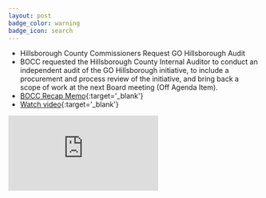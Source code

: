 ```yaml
---
layout: post
badge_color: warning
badge_icon: search
---
```


* Hillsborough County Commissioners Request GO Hillsborough Audit
* BOCC requested the Hillsborough County Internal Auditor to conduct an independent audit of the GO Hillsborough initiative, to include a procurement and process review of the initiative, and bring back a scope of work at the next Board meeting (Off Agenda Item).
* [BOCC Recap Memo](http://agenda.hillsboroughcounty.org/cache/00003/628/09-16%20Recap%20Memo.pdf){:target='_blank'}
* [Watch video](http://65.49.32.144/Hillsborough/3823ffb5-482b-4048-816e-33213a7eeddb/BOCC_Regular_Mtg_9_16_2015/presentation_file/mgpresenter.html?Stream=low){:target='_blank'}

<div class="embed-responsive embed-responsive-16by9">
<iframe class="embed-responsive-item" src="https://www.youtube-nocookie.com/embed/7sKytVp7P54?rel=0" frameborder="0" allowfullscreen></iframe>
</div>
